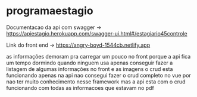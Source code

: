 # programaestagio

Documentacao da api com swagger -> https://apiestagio.herokuapp.com/swagger-ui.html#/estagiario45controle

Link do front end -> https://angry-boyd-1544cb.netlify.app


as informações demoram pra carregar um pouco no front porque a api fica um tempo dormindo quando ninguem usa
apenas conseguir fazer a listagem de algumas informações no front e as imagens o crud esta funcionando apenas na api
nao consegui fazer o crud completo no vue por nao ter muito conhecimento nesse framework mas a api esta com o crud funcionando
com todas as informacoes que estavam no pdf
